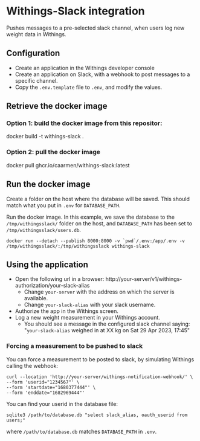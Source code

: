 # Withings-Slack integration

Pushes messages to a pre-selected slack channel, when users log new weight data in Withings.

## Configuration

* Create an application in the Withings developer console
* Create an application on Slack, with a webhook to post messages to a specific channel.
* Copy the `.env.template` file to `.env`, and modify the values.

## Retrieve the docker image

### Option 1: build the docker image from this repositor:

docker build -t withings-slack .

### Option 2: pull the docker image

docker pull ghcr.io/caarmen/withings-slack:latest

## Run the docker image

Create a folder on the host where the database will be saved. This should match what you put in `.env` for `DATABASE_PATH`.

Run the docker image. In this example, we save the database to the `/tmp/withingsslack/` folder on the host, and `DATABASE_PATH` has been set to `/tmp/withingsslack/users.db`.

```
docker run --detach --publish 8000:8000 -v `pwd`/.env:/app/.env -v /tmp/withingsslack/:/tmp/withingsslack withings-slack
```

## Using the application

* Open the following url in a browser: http://your-server/v1/withings-authorization/your-slack-alias
  - Change `your-server` with the address on which the server is available.
  - Change `your-slack-alias` with your slack username.
* Authorize the app in the Withings screen.
* Log a new weight measurement in your Withings account.
  - You should see a message in the configured slack channel saying: "`your-slack-alias` weighed in at XX kg on Sat 29 Apr 2023, 17:45"

### Forcing a measurement to be pushed to slack
You can force a measurement to be posted to slack, by simulating Withings calling the webhook:
```
curl --location 'http://your-server/withings-notification-webhook/' \
--form 'userid="1234567"' \
--form 'startdate="1680377444"' \
--form 'enddate="1682969444"'
```

You can find your userid in the database file:
```
sqlite3 /path/to/database.db "select slack_alias, oauth_userid from users;"
```
where `/path/to/database.db` matches `DATABASE_PATH` in `.env`.